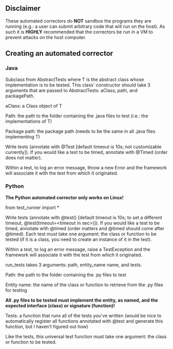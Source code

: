 ## Disclaimer

These automated correctors do <b>NOT</b> sandbox
the programs they are running (e.g.: a user can
submit arbitrary code that will run on the host).
As such it is <b>HIGHLY</b> recommended that the
correctors be run in a VM to prevent attacks on
the host computer.

## Creating an automated corrector
### Java
Subclass from AbstractTests<T> where T is the
abstract class whose implementation is to be
tested. This class' constructor should take 3
arguments that are passed to AbstractTests: aClass,
path, and packagePath.

aClass: a Class object of T

Path: the path to the folder containing the .java
files to test (i.e.: the implementations of T)

Package path: the package path (needs to be the
same in all .java files implementing T)

Write tests (annotate with @Test [default timeout
is 10s; not customizable currently]). If you would
like a test to be timed, annotate with @Timed
(order does not matter).

Within a test, to log an error message, throw a new
Error and the framework will associate it with the
test from which it originated.

### Python
<b>The Python automated corrector only works on
Linux!</b>

from test_runner import *

Write tests (annotate with @test() [default
timeout is 10s; to set a different timeout,
@test(timeout=\<timeout in sec\>)]). If you would
like a test to be timed, annotate with @timed
(order matters and @timed should come after
@timed). Each test must take one argument: the
class or function to be tested (if it is a class,
you need to create an instance of it in the test).

Within a test, to log an error message, raise a
TestException and the framework will associate it
with the test from which it originated.

run_tests takes 3 arguments: path, entity_name
name, and tests.

Path: the path to the folder containing the .py
files to test

Entity name: the name of the class or function to
retrieve from the .py files for testing

<b>All .py files to be tested must implement the
entity, as named, and the expected interface
(class) or signature (function)!</b>

Tests: a function that runs all of the tests
you've written (would be nice to automatically
register all functions annotated with @test and
generate this function, but I haven't figured out
how)

Like the tests, this universal test function must
take one argument: the class or function to be
tested.
